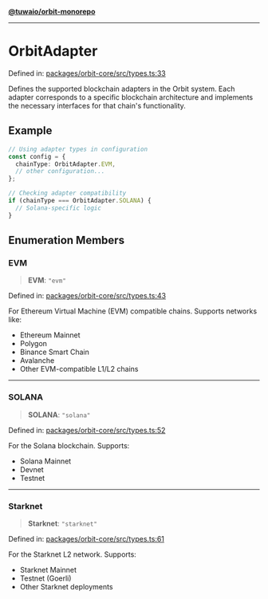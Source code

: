 [**@tuwaio/orbit-monorepo**](../../../README.md)

***

# OrbitAdapter

Defined in: [packages/orbit-core/src/types.ts:33](https://github.com/TuwaIO/orbit/blob/292621864c998920130f69f5c8e7362fd04b16f0/packages/orbit-core/src/types.ts#L33)

Defines the supported blockchain adapters in the Orbit system.
Each adapter corresponds to a specific blockchain architecture and implements
the necessary interfaces for that chain's functionality.

## Example

```typescript
// Using adapter types in configuration
const config = {
  chainType: OrbitAdapter.EVM,
  // other configuration...
};

// Checking adapter compatibility
if (chainType === OrbitAdapter.SOLANA) {
  // Solana-specific logic
}
```

## Enumeration Members

### EVM

> **EVM**: `"evm"`

Defined in: [packages/orbit-core/src/types.ts:43](https://github.com/TuwaIO/orbit/blob/292621864c998920130f69f5c8e7362fd04b16f0/packages/orbit-core/src/types.ts#L43)

For Ethereum Virtual Machine (EVM) compatible chains.
Supports networks like:
- Ethereum Mainnet
- Polygon
- Binance Smart Chain
- Avalanche
- Other EVM-compatible L1/L2 chains

***

### SOLANA

> **SOLANA**: `"solana"`

Defined in: [packages/orbit-core/src/types.ts:52](https://github.com/TuwaIO/orbit/blob/292621864c998920130f69f5c8e7362fd04b16f0/packages/orbit-core/src/types.ts#L52)

For the Solana blockchain.
Supports:
- Solana Mainnet
- Devnet
- Testnet

***

### Starknet

> **Starknet**: `"starknet"`

Defined in: [packages/orbit-core/src/types.ts:61](https://github.com/TuwaIO/orbit/blob/292621864c998920130f69f5c8e7362fd04b16f0/packages/orbit-core/src/types.ts#L61)

For the Starknet L2 network.
Supports:
- Starknet Mainnet
- Testnet (Goerli)
- Other Starknet deployments
